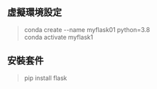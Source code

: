 ## 虛擬環境設定
> conda create --name myflask01 python=3.8 <br>
> conda activate myflask1


## 安裝套件
> pip install flask
